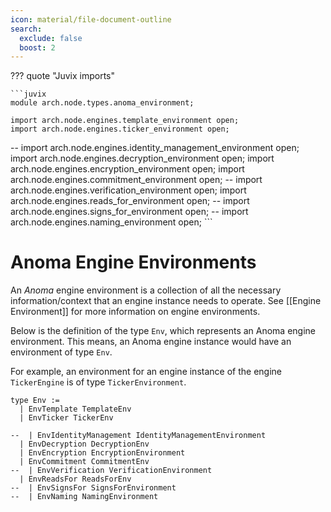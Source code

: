 ```yaml
---
icon: material/file-document-outline
search:
  exclude: false
  boost: 2
---
```


??? quote "Juvix imports"

    ```juvix
    module arch.node.types.anoma_environment;

    import arch.node.engines.template_environment open;
    import arch.node.engines.ticker_environment open;

--    import arch.node.engines.identity_management_environment open;
    import arch.node.engines.decryption_environment open;
    import arch.node.engines.encryption_environment open;
    import arch.node.engines.commitment_environment open;
--    import arch.node.engines.verification_environment open;
    import arch.node.engines.reads_for_environment open;
--    import arch.node.engines.signs_for_environment open;
--    import arch.node.engines.naming_environment open;
    ```

# Anoma Engine Environments

An _Anoma_ engine environment is a collection of all the necessary
information/context that an engine instance needs to operate.
See [[Engine Environment]] for more information on engine environments.

Below is the definition of the type `Env`,
which represents an Anoma engine environment.
This means, an Anoma engine instance would have an environment of type `Env`.

For example, an environment for an engine instance
of the engine `TickerEngine` is of type `TickerEnvironment`.

<!-- --8<-- [start:anoma-environment-type] -->
```juvix
type Env :=
  | EnvTemplate TemplateEnv
  | EnvTicker TickerEnv

--  | EnvIdentityManagement IdentityManagementEnvironment
  | EnvDecryption DecryptionEnv
  | EnvEncryption EncryptionEnvironment
  | EnvCommitment CommitmentEnv
--  | EnvVerification VerificationEnvironment
  | EnvReadsFor ReadsForEnv
--  | EnvSignsFor SignsForEnvironment
--  | EnvNaming NamingEnvironment
```
<!-- --8<-- [end:anoma-environment-type] -->
